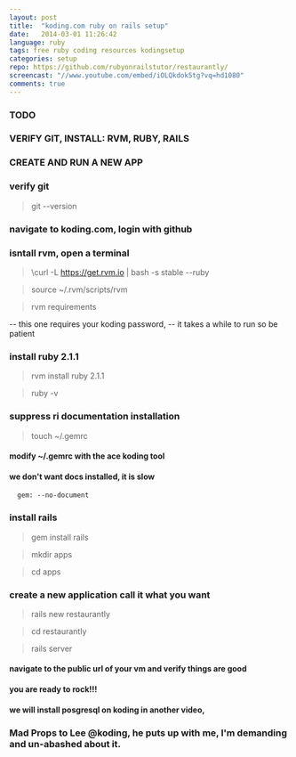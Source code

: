```yaml
---
layout: post
title:  "koding.com ruby on rails setup"
date:   2014-03-01 11:26:42
language: ruby
tags: free ruby coding resources kodingsetup
categories: setup
repo: https://github.com/rubyonrailstutor/restaurantly/
screencast: "//www.youtube.com/embed/iOLQkdok5tg?vq=hd1080"
comments: true
---
```


### TODO

### VERIFY GIT, INSTALL: RVM, RUBY, RAILS

### CREATE AND RUN A NEW APP


### verify git

> git --version

### navigate to koding.com, login with github

### isntall rvm, open a terminal 

> \curl -L https://get.rvm.io | bash -s stable --ruby

> source ~/.rvm/scripts/rvm

> rvm requirements

 -- this one requires your koding password, 
 -- it takes a while to run so be patient

### install ruby 2.1.1

> rvm install ruby 2.1.1 

> ruby -v

### suppress ri documentation installation

> touch ~/.gemrc

#### modify ~/.gemrc with the ace koding tool
#### we don't want docs installed, it is slow

```
  gem: --no-document
```

### install rails 

> gem install rails

> mkdir apps

> cd apps

### create a new application call it what you want

> rails new restaurantly

> cd restaurantly

> rails server

#### navigate to the public url of your vm and verify things are good

#### you are ready to rock!!!

#### we will install posgresql on koding in another video,


### Mad Props to Lee @koding, he puts up with me, I'm demanding and un-abashed about it.

